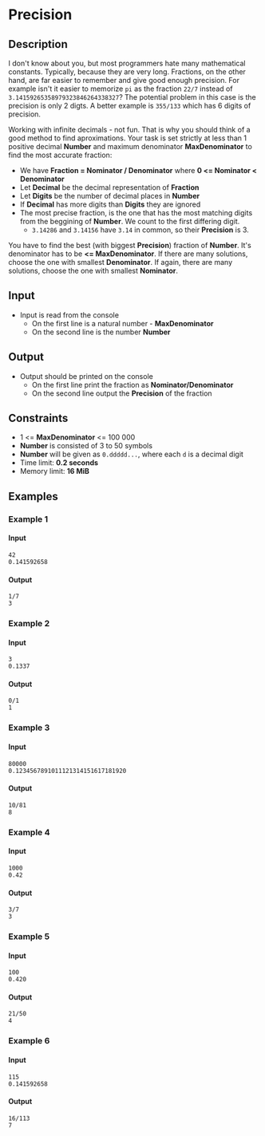 # Precision

## Description

I don't know about you, but most programmers hate many mathematical constants. Typically, because they are very long. Fractions, on the other hand, are far easier to remember and give good enough precision. For example isn't it easier to memorize `pi` as the fraction `22/7` instead of `3.14159265358979323846264338327`? The potential problem in this case is the precision is only 2 digts. A better example is `355/133` which has 6 digits of precision.

Working with infinite decimals - not fun. That is why you should think of a good method to find aproximations. Your task is set strictly at less than 1 positive decimal **Number** and maximum denominator **MaxDenominator** to find the most accurate fraction:
* We have **Fraction = Nominator / Denominator** where **0 <= Nominator < Denominator**
* Let **Decimal** be the decimal representation of **Fraction**
* Let **Digits** be the number of decimal places in **Number**
* If **Decimal** has more digits than **Digits** they are ignored
* The most precise fraction, is the one that has the most matching digits from the beggining of **Number**. We count to the first differing digit.
  * `3.14286` and `3.14156` have `3.14` in common, so their **Precision** is 3.

You have to find the best (with biggest **Precision**) fraction of **Number**. It's denominator has to be **<= MaxDenominator**. If there are many solutions, choose the one with smallest **Denominator**. If again, there are many solutions, choose the one with smallest **Nominator**.

## Input

* Input is read from the console
  * On the first line is a natural number - **MaxDenominator**
  * On the second line is the number **Number**

## Output

* Output should be printed on the console
  * On the first line print the fraction as **Nominator/Denominator**
  * On the second line output the **Precision** of the fraction

## Constraints

* 1 <= **MaxDenominator** <= 100 000
* **Number** is consisted of 3 to 50 symbols
* **Number** will be given as `0.ddddd...`, where each `d` is a decimal digit
* Time limit: **0.2 seconds**
* Memory limit: **16 MiB**

## Examples

### Example 1

#### Input
```
42
0.141592658
```

#### Output
```
1/7
3
```

### Example 2

#### Input
```
3
0.1337
```

#### Output
```
0/1
1
```

### Example 3

#### Input
```
80000
0.1234567891011121314151617181920
```

#### Output
```
10/81
8
```

### Example 4

#### Input
```
1000
0.42
```

#### Output
```
3/7
3
```

### Example 5

#### Input
```
100
0.420
```

#### Output
```
21/50
4
```

### Example 6

#### Input
```
115
0.141592658
```

#### Output
```
16/113
7
```
